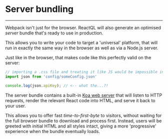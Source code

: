 # Server bundling

---
Webpack isn't just for the browser. ReactQL will also generate an optimised _server_ bundle that's ready to use in production.

This allows you to write your code to target a 'universal' platform, that will run in exactly the same way in the browser as well as via a Node.js server.

Just like in the browser, that makes code like this perfectly valid on the server:

```js
// importing a .css file and treating it like JS would be impossible in a browser...
import json from 'config/someConfig.json'

console.log(json.apiKey); // <-- what the...?!
```

The server bundle contains a built-in [Koa web server](http://koajs.com/) that will listen to HTTP requests, render the relevant React code into HTML, and serve it back to your user.

This allows you to offer fast *time-to-first-byte* to visitors, without waiting for the full browser bundle to download and process first. Instead, users will be greeted with initial HTML and all styles intact, giving a more 'progressive' experience when the bundle eventually loads.
